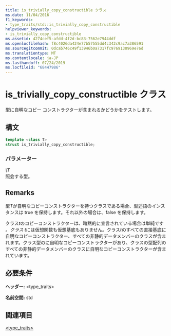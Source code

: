 ```yaml
---
title: is_trivially_copy_constructible クラス
ms.date: 11/04/2016
f1_keywords:
- type_traits/std::is_trivially_copy_constructible
helpviewer_keywords:
- is_trivially_copy_constructible
ms.assetid: 4274cef5-afdd-4f2d-bc83-7562e7944ddf
ms.openlocfilehash: f8c4026da424e77b57555dd4c342c9ac7a386591
ms.sourcegitcommit: 0dcab746c49f13946b0a7317fc9769130969e76d
ms.translationtype: MT
ms.contentlocale: ja-JP
ms.lasthandoff: 07/24/2019
ms.locfileid: "68447986"
---
```

# <a name="istriviallycopyconstructible-class"></a>is_trivially_copy_constructible クラス

型に自明なコピー コンストラクターが含まれるかどうかをテストします。

## <a name="syntax"></a>構文

```cpp
template <class T>
struct is_trivially_copy_constructible;
```

### <a name="parameters"></a>パラメーター

*\T*\
照会する型。

## <a name="remarks"></a>Remarks

型*T*が自明なコピーコンストラクターを持つクラスである場合、型述語のインスタンスは true を保持します。それ以外の場合は、false を保持します。

クラス*t*のコピーコンストラクターは、暗黙的に宣言されている場合は単純です *。クラス t*には仮想関数も仮想基底もありません。クラス*t*のすべての直接基底に自明なコピーコンストラクター、すべての非静的データメンバーのクラスが含まれます。クラス型のに自明なコピーコンストラクターがあり、クラスの型配列のすべての非静的データメンバーのクラスに自明なコピーコンストラクターが含まれています。

## <a name="requirements"></a>必要条件

**ヘッダー:** \<type_traits>

**名前空間:** std

## <a name="see-also"></a>関連項目

[<type_traits>](../standard-library/type-traits.md)
